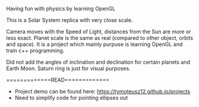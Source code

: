 Having fun with physics by learning OpenGL 

This is a Solar System replica with very close scale.

Camera moves with the Speed of Light, distances from the Sun are more or less exact. Planet scale is the same as real (compared to other object, orbits and space).
It is a project which mainly purpuse is learning OpenGL and train c++ programming.

Did not add the angles of inclination and declination for certain planets and Earth Moon. Saturn ring is just for visual purposes.

=============READ=============
- Project demo can be found here: 
https://tymoteusz12.github.io/projects
- Need to simplify code for pointing ellipses out

